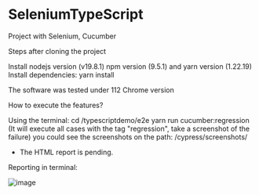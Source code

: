 # SeleniumTypeScript
Project with Selenium, Cucumber

Steps after cloning the project

Install nodejs version (v19.8.1) npm version (9.5.1) and yarn version (1.22.19)
Install dependencies: yarn install

The software was tested under 112 Chrome version

How to execute the features?

Using the terminal: 
cd /typescriptdemo/e2e
yarn run cucumber:regression   (It will execute all cases with the tag "regression", take a screenshot of the failure)
you could see the screenshots on the path: /cypress/screenshots/ 

* The HTML report is pending. 

Reporting in terminal:

![image](https://user-images.githubusercontent.com/17440525/230773665-9a286423-d2c0-4986-9217-623fb526d8ac.png)





